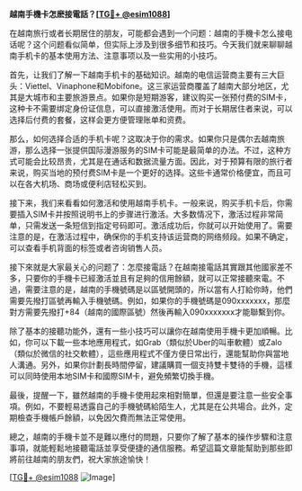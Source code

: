 **越南手機卡怎麽接電話？[[TG💪+ @esim1088](https://t.me/s/esim1088)]**

在越南旅行或者长期居住的朋友，可能都会遇到一个问题：越南的手機卡怎么接电话呢？这个问题看似简单，但实际上涉及到很多细节和技巧。今天我们就来聊聊越南手机卡的基本使用方法、注意事项以及一些实用的小技巧。

首先，让我们了解一下越南手机卡的基础知识。越南的电信运营商主要有三大巨头：Viettel、Vinaphone和Mobifone。这三家运营商覆盖了越南大部分地区，尤其是大城市和主要旅游景点。如果你是短期游客，建议购买一张预付费的SIM卡，这种卡不需要绑定身份证信息，可以直接激活使用。而对于长期居住者来说，可以选择后付费的套餐，这样会更方便管理账单和资费。

那么，如何选择合适的手机卡呢？这取决于你的需求。如果你只是偶尔去越南旅游，那么选择一张提供国际漫游服务的SIM卡可能是最简单的办法。不过，这种方式可能会比较昂贵，尤其是在通话和数据流量方面。因此，对于预算有限的旅行者来说，购买当地的预付费SIM卡是一个更好的选择。这些卡通常价格便宜，而且可以在各大机场、商场或便利店轻松买到。

接下来，我们来看看如何激活和使用越南手机卡。一般来说，购买手机卡后，你需要插入SIM卡并按照说明书上的步骤进行激活。大多数情况下，激活过程非常简单，只需发送一条短信到指定号码即可。激活成功后，你就可以开始使用了。需要注意的是，在激活过程中，确保你的手机支持该运营商的网络频段。如果不确定，可以查看手机背面的标签或者咨询销售人员。

接下來就是大家最关心的问题了：怎麼接電話？在越南接電話其實跟其他國家差不多，只要你的手機卡已經激活並且有足夠的信用餘額，就可以正常接聽來電。不過，需要注意的是，越南的手機號碼是以區號開頭的，所以當有人打給你時，他們需要先撥打區號再輸入手機號碼。例如，如果你的手機號碼是090xxxxxxx，那麼對方需要先撥打+84（越南的國際區號）然後再輸入090xxxxxxx才能聯繫到你。

除了基本的接聽功能外，還有一些小技巧可以讓你在越南使用手機卡更加順暢。比如，你可以下載一些本地應用程式，如Grab（類似於Uber的叫車軟體）或Zalo（類似於微信的社交軟體），這些應用程式不僅方便日常出行，還能幫助你與當地人溝通。另外，如果你計劃長時間停留，建議購買一個支持雙卡雙待的手機，這樣可以同時使用本地SIM卡和國際SIM卡，避免頻繁切換手機。

最後，提醒一下，雖然越南的手機卡使用起來相對簡單，但還是要注意一些安全事項。例如，不要輕易透露自己的手機號碼給陌生人，尤其是在公共場合。此外，定期檢查手機帳戶餘額，以免因欠費而無法正常使用。

總之，越南的手機卡並不是難以應付的問題，只要你了解了基本的操作步驟和注意事項，就能輕鬆地接聽電話並享受便捷的通信服務。希望這篇文章能幫助到那些即將前往越南的朋友們，祝大家旅途愉快！

[[TG💪+ @esim1088](https://t.me/s/esim1088) ![Image](https://i.postimg.cc/4NQfJmqS/Snipaste-2025-05-13-00-14-12.png)]